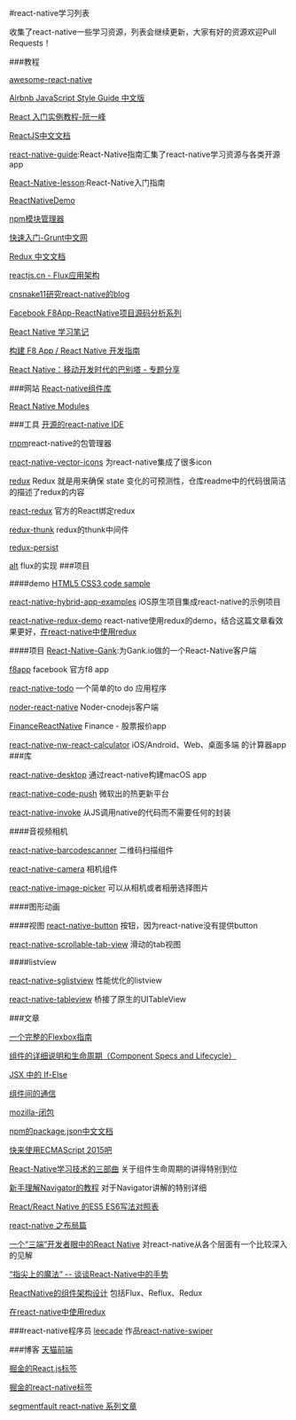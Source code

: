#react-native学习列表

收集了react-native一些学习资源，列表会继续更新，大家有好的资源欢迎Pull Requests！



###教程

[awesome-react-native](https://github.com/jondot/awesome-react-native)

[Airbnb JavaScript Style Guide 中文版](https://github.com/sivan/javascript-style-guide)

[React 入门实例教程-阮一峰](http://www.ruanyifeng.com/blog/2015/03/react.html)

[ReactJS中文文档](http://reactjs.cn/)

[react-native-guide](https://github.com/ele828/react-native-guide):React-Native指南汇集了react-native学习资源与各类开源app

[React-Native-lesson](https://github.com/vczero/react-native-lesson):React-Native入门指南

[ReactNativeDemo](https://github.com/WildDylan/ReactNativeDemo)

[npm模块管理器](http://javascript.ruanyifeng.com/nodejs/npm.html)

[快速入门-Grunt中文网](http://www.gruntjs.net/getting-started)

[Redux 中文文档](http://camsong.github.io/redux-in-chinese/)

[reactjs.cn - Flux应用架构](http://reactjs.cn/react/docs/flux-overview.html)

[cnsnake11研究react-native的blog](https://github.com/cnsnake11/blog)

[Facebook F8App-ReactNative项目源码分析系列](http://www.jianshu.com/p/28e9c7957d0c)

[React Native 学习笔记](https://github.com/Kennytian/learning-react-native)

[构建 F8 App / React Native 开发指南](http://f8-app.liaohuqiu.net/)

[React Native：移动开发时代的巴别塔 - 专题分享](https://github.com/Code-T/salon-resources/tree/master/%E5%8C%97%E4%BA%AC%202016:05:28)

###网站
[React-native组件库](https://js.coach/react-native/)

[React Native Modules](http://reactnativemodules.com/)


###工具
[开源的react-native IDE](https://github.com/decosoftware/deco-ide)


[rnpm](https://github.com/rnpm/rnpm)react-native的包管理器

[react-native-vector-icons](https://github.com/oblador/react-native-vector-icons)  为react-native集成了很多icon

[redux](https://github.com/reactjs/redux)  Redux 就是用来确保 state 变化的可预测性，仓库readme中的代码很简洁的描述了redux的内容

[react-redux](https://github.com/reactjs/react-redux)  官方的React绑定redux

[redux-thunk](https://github.com/gaearon/redux-thunk) redux的thunk中间件

[redux-persist](https://github.com/rt2zz/redux-persist)

[alt](https://github.com/goatslacker/alt) flux的实现
###项目

####demo
[HTML5 CSS3 code sample](https://github.com/lixinso/html5)

[react-native-hybrid-app-examples](https://github.com/dsibiski/react-native-hybrid-app-examples) iOS原生项目集成react-native的示例项目

[react-native-redux-demo](https://github.com/ninty90/react-native-redux-demo) react-native使用redux的demo，结合这篇文章看效果更好，[在react-native中使用redux](http://www.jianshu.com/p/2c43860b0532)

####项目
[React-Native-Gank](https://github.com/Bob1993/React-Native-Gank):为Gank.io做的一个React-Native客户端

[f8app](https://github.com/fbsamples/f8app) facebook 官方f8 app

[react-native-todo](https://github.com/joemaddalone/react-native-todo) 一个简单的to do 应用程序

[noder-react-native](https://github.com/soliury/noder-react-native) Noder-cnodejs客户端

[FinanceReactNative](https://github.com/7kfpun/FinanceReactNative) Finance - 股票报价app

[react-native-nw-react-calculator](https://github.com/benoitvallon/react-native-nw-react-calculator) iOS/Android、Web、桌面多端 的计算器app
###库

[react-native-desktop](https://github.com/ptmt/react-native-desktop) 通过react-native构建macOS app

[react-native-code-push](https://github.com/Microsoft/react-native-code-push) 微软出的热更新平台

[react-native-invoke](https://github.com/wix/react-native-invoke) 从JS调用native的代码而不需要任何的封装



####音视频相机

[react-native-barcodescanner](https://github.com/ideacreation/react-native-barcodescanner) 二维码扫描组件

[react-native-camera](https://github.com/lwansbrough/react-native-camera)  相机组件

[react-native-image-picker](https://github.com/marcshilling/react-native-image-picker)  可以从相机或者相册选择图片

####图形动画


####视图
[react-native-button](https://github.com/ide/react-native-button) 按钮，因为react-native没有提供button

[react-native-scrollable-tab-view](https://github.com/skv-headless/react-native-scrollable-tab-view) 滑动的tab视图

####listview

[react-native-sglistview](https://github.com/sghiassy/react-native-sglistview) 性能优化的listview

[react-native-tableview](https://github.com/aksonov/react-native-tableview) 桥接了原生的UITableView



###文章


[一个完整的Flexbox指南](http://www.w3cplus.com/css3/a-guide-to-flexbox.html)

[组件的详细说明和生命周期（Component Specs and Lifecycle）](http://reactjs.cn/react/docs/component-specs.html)

[JSX 中的 If-Else](http://reactjs.cn/react/tips/if-else-in-JSX.html
)

[组件间的通信](http://reactjs.cn/react/tips/communicate-between-components.html)

[mozilla-闭包](https://developer.mozilla.org/cn/docs/Web/JavaScript/Closures)

[npm的package.json中文文档](https://github.com/ericdum/mujiang.info/issues/6)

[快来使用ECMAScript 2015吧](http://bluereader.org/article/73541139)

[React-Native学习技术的三部曲](http://lijianfei.sinaapp.com/?p=888) 关于组件生命周期的讲得特别到位

[新手理解Navigator的教程](http://bbs.reactnative.cn/topic/20/%E6%96%B0%E6%89%8B%E7%90%86%E8%A7%A3navigator%E7%9A%84%E6%95%99%E7%A8%8B) 对于Navigator讲解的特别详细

[React/React Native 的ES5 ES6写法对照表](http://bbs.reactnative.cn/topic/15/react-react-native-%E7%9A%84es5-es6%E5%86%99%E6%B3%95%E5%AF%B9%E7%85%A7%E8%A1%A8)

[react-native 之布局篇](https://github.com/tmallfe/tmallfe.github.io/issues/19)

[一个“三端”开发者眼中的React Native](http://f2e.souche.com/blog/-ge-san-duan-kai-fa-zhe-yan-zhong-de-react-native/) 对react-native从各个层面有一个比较深入的见解

[“指尖上的魔法” -- 谈谈React-Native中的手势](https://github.com/jabez128/jabez128.github.io/issues/1)

[ReactNative的组件架构设计](http://segmentfault.com/a/1190000004161358) 包括Flux、Reflux、Redux

[在react-native中使用redux](http://www.jianshu.com/p/2c43860b0532)

###react-native程序员
[leecade](https://github.com/leecade) 作品[react-native-swiper](https://github.com/leecade/react-native-swiper)

###博客
[天猫前端](https://github.com/tmallfe/tmallfe.github.io/issues)

[掘金的React.js标签](http://gold.xitu.io/#/tag/React.js)

[掘金的react-native标签](http://gold.xitu.io/#/tag/React%20Native)

[segmentfault react-native 系列文章](http://segmentfault.com/blog/cnsnake11_react_native)
 
